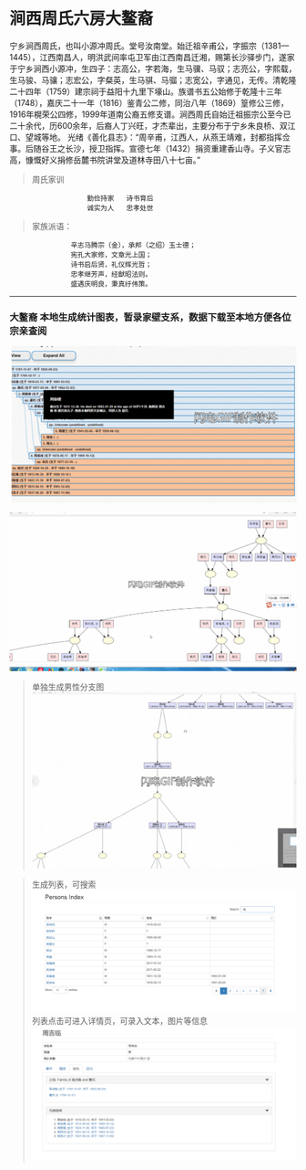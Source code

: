 # 涧西周氏六房大鳌裔

宁乡涧西周氏，也叫小源冲周氏。堂号汝南堂。始迁祖辛甫公，字振宗（1381—1445），江西南昌人，明洪武间率屯卫军由江西南昌迁湘，赐第长沙驿步门，遂家于宁乡涧西小源冲，生四子：志高公，字若海，生马骥、马驭；志亮公，字熙载，生马骏、马骧；志宏公，字粲英，生马骐、马骝；志宽公，字通见，无传。清乾隆二十四年（1759）建宗祠于益阳十九里下壕山。族谱书五公始修于乾隆十三年（1748），嘉庆二十一年（1816）鉴青公二修，同治八年（1869）篁修公三修，1916年榥荣公四修，1999年道南公裔五修支谱。涧西周氏自始迁祖振宗公至今已二十余代，历600余年，后裔人丁兴旺，才杰辈出，主要分布于宁乡朱良桥、双江口、望城等地。
光绪《善化县志》：“周辛甫，江西人，从燕王靖难，封都指挥佥事。后随谷王之长沙，授卫指挥。宣德七年（1432）捐资重建香山寺。子义官志高，慷慨好义捐修岳麓书院讲堂及道林寺田八十七亩。”

>周氏家训
```
                   勤俭持家   诗书育后
                   诚实为人   忠孝处世
```

> 家族派语：
```
               辛志马腾宗（金），承邦（之绍）玉士德；
               宪孔大家修，文章光上国；
               诗书启后贤，礼仪辉光哲；
               忠孝继芳声，经猷昭法则。
               盛遇庆明良，秉真纡伟策。
```


------------------------------------
### 大鳌裔 本地生成统计图表，暂录家壁支系，数据下载至本地方便各位宗亲查阅
> 
![Image text](https://raw.githubusercontent.com/zhouchangen/zhou/master/image/A.png)

> 
![Image text](https://raw.githubusercontent.com/zhouchangen/zhou/master/image/B.png)
> 单独生成男性分支图
![Image text](https://raw.githubusercontent.com/zhouchangen/zhou/master/image/C.png)

> 生成列表，可搜索
![Image text](https://raw.githubusercontent.com/zhouchangen/zhou/master/image/d.png)
> 列表点击可进入详情页，可录入文本，图片等信息
![Image text](https://raw.githubusercontent.com/zhouchangen/zhou/master/image/f.png)